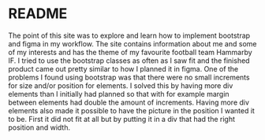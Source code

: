 # README
The point of this site was to explore and learn how to implement bootstrap and figma in my workflow. The site contains information about me and
some of my interests and has the theme of my favourite football team Hammarby IF. I tried to use the bootstrap classes as often as I saw fit and
the finished product came out pretty similar to how I planned it in figma. One of the problems I found using bootstrap was that there were no small
increments for size and/or position for elements. I solved this by having more div elements than I initially had planned so that with for example 
margin between elements had double the amount of increments. Having more div elements also made it possible to have the picture in the position I 
wanted it to be. First it did not fit at all but by putting it in a div that had the right position and width.
